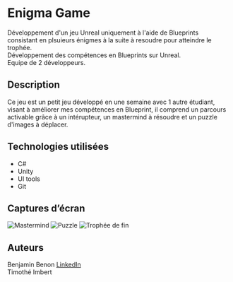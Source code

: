 # Enigma Game

Développement d'un jeu Unreal uniquement à l'aide de Blueprints consistant en plsuieurs énigmes à la suite à resoudre pour atteindre le trophée.  
Développement des compétences en Blueprints sur Unreal.  
Equipe de 2 développeurs.

## Description

Ce jeu est un petit jeu développé en une semaine avec 1 autre étudiant, visant à améliorer mes compétences en Blueprint, il comprend un parcours activable grâce à un intérupteur, 
un mastermind à résoudre et un puzzle d'images à déplacer.

## Technologies utilisées

- C#
- Unity
- UI tools
- Git

## Captures d’écran

![Mastermind](Images/mastermind.png)
![Puzzle](Images/pictureenigma.png)
![Trophée de fin](Images/endtrap.png)

## Auteurs

Benjamin Benon [LinkedIn](https://www.linkedin.com/in/benjamin-benon-78b495194/)  
Timothé Imbert
